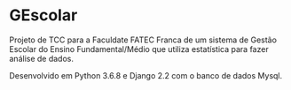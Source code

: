# GEscolar

Projeto de TCC para a Faculdate FATEC Franca de um sistema de Gestão Escolar do Ensino Fundamental/Médio que utiliza estatística para fazer análise de dados.


Desenvolvido em Python 3.6.8 e Django 2.2 com o banco de dados Mysql.
